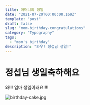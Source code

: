 ```yaml
---
title: 어머니의 생일
date: "2021-07-20T00:00:00.169Z"
template: "post"
draft: false
slug: "mom-birthday-congratulations"
category: "Typography"
tags:
  - "mom's birthday"
description: "와우! 정섭님 생일!"
---
```


# 정섭님 생일축하해요
와!!! 엄마 생일이래요!!!!

![birthday-cake.jpg](/media/birthday-cake.jpg)